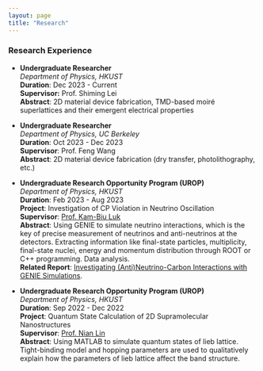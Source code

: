```yaml
---
layout: page
title: "Research"
---
```



### Research Experience
* **Undergraduate Researcher**     
  *Department of Physics, HKUST*           
  **Duration**: Dec 2023 - Current     
  **Supervisor:** Prof. Shiming Lei      
  **Abstract**: 2D material device fabrication, TMD-based moiré superlattices and their emergent electrical properties

* **Undergraduate Researcher**      
  *Department of Physics, UC Berkeley*          
  **Duration**: Oct 2023 - Dec 2023    
  **Supervisor**: Prof. Feng Wang      
  **Abstract**: 2D material device fabrication (dry transfer, photolithography, etc.)

* **Undergraduate Research Opportunity Program (UROP)**      
  *Department of Physics, HKUST*               
  **Duration**: Feb 2023 - Aug 2023   
  **Project**: Investigation of CP Violation in Neutrino Oscillation      
  **Supervisor**: [Prof. Kam-Biu Luk](https://ias.hkust.edu.hk/people/ias-members/faculty/prof-luk-kam-biu)       
  **Abstract**: Using GENIE to simulate neutrino interactions, which is the key of precise measurement of neutrinos and anti-neutrinos at the detectors. Extracting information like final-state particles, multiplicity, final-state nuclei, energy and momentum distribution through ROOT or C++ programming. Data analysis.    
  **Related Report**: [Investigating (Anti)Neutrino-Carbon Interactions with GENIE Simulations](https://sxubi.github.io/UROP2100_XU_Sihong.pdf).         
  
* **Undergraduate Research Opportunity Program (UROP)**      
  *Department of Physics, HKUST*                 
  **Duration**: Sep 2022 - Dec 2022   
  **Project**: Quantum State Calculation of 2D Supramolecular Nanostructures     
  **Supervisor**: [Prof. Nian Lin](https://physics.ust.hk/eng/people_detail.php?pplcat=1&id=18)       
  **Abstract**: Using MATLAB to simulate quantum states of lieb lattice. Tight-binding model and hopping parameters are used to qualitatively explain how the parameters of lieb lattice affect the band structure.
